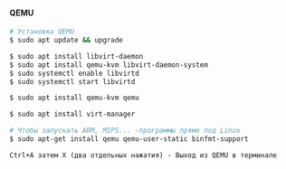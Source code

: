 #### QEMU


```bash
# Установка QEMU
$ sudo apt update && upgrade

$ sudo apt install libvirt-daemon
$ sudo apt install qemu-kvm libvirt-daemon-system
$ sudo systemctl enable libvirtd
$ sudo systemctl start libvirtd

$ sudo apt install qemu-kvm qemu

$ sudo apt install virt-manager

# Чтобы запускать ARM, MIPS... -программы прямо под Linux
$ sudo apt-get install qemu qemu-user-static binfmt-support
```

`Ctrl+A затем X (два отдельных нажатия) - Выход из QEMU в терминале`

